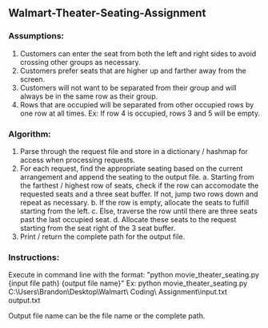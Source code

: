 ## Walmart-Theater-Seating-Assignment

### Assumptions:
 1. Customers can enter the seat from both the left and right sides to avoid crossing other groups as necessary.
 2. Customers prefer seats that are higher up and farther away from the screen.
 3. Customers will not want to be separated from their group and will always be in the same row as their group.
 4. Rows that are occupied will be separated from other occupied rows by one row at all times. Ex: If row 4 is occupied, rows 3 and 5 will be empty.

### Algorithm:
 1. Parse through the request file and store in a dictionary / hashmap for access when processing requests.
 2. For each request, find the appropriate seating based on the current arrangement and append the seating to the output file.
   a. Starting from the farthest / highest row of seats, check if the row can accomodate the requested seats and a three seat buffer. If not, jump two rows down and repeat as necessary.
   b. If the row is empty, allocate the seats to fulfill starting from the left.
   c. Else, traverse the row until there are three seats past the last occupied seat.
   d. Allocate these seats to the request starting from the seat right of the 3 seat buffer.
 3. Print / return the complete path for the output file.

### Instructions:
 Execute in command line with the format: "python movie_theater_seating.py {input file path} {output file name}"
 Ex: python movie_theater_seating.py C:\\Users\\Brandon\\Desktop\\Walmart\ Coding\ Assignment\\input.txt output.txt

 Output file name can be the file name or the complete path.
